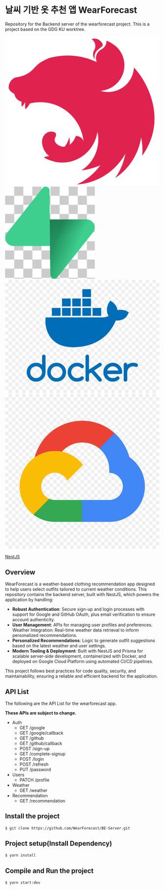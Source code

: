# 날씨 기반 옷 추천 앱 WearForecast
Repository for the Backend server of the wearforecast project.
This is a project based on the GDG KU worktree.

<!-- <p align="center">
  <a href="http://nestjs.com/" target="blank"><img src="https://nestjs.com/img/logo-small.svg" width="120" alt="Nest Logo" /></a>
</p> -->
![NestJS_Logo](./images/Nestjs_logo.svg)
![Supabase_Logo](./images/Supabase_logo.png)
![Docker_Logo](./images/Docker_logo.webp)
![GCP_Logo](./images/GCP_logo.webp)

<!-- [circleci-image]: https://img.shields.io/circleci/build/github/nestjs/nest/master?token=abc123def456
[circleci-url]: https://circleci.com/gh/nestjs/nest
<p align="center"><a href=https://github.com/nestjs/nest><strong>NestJS</a></p>
<p align="center">A progressive <a href="http://nodejs.org" target="_blank">Node.js</a> framework for building efficient and scalable server-side applications.</p> -->
[NestJS](https://github.com/nestjs/nest)

## Overview
WearForecast is a weather-based clothing recommendation app designed to help users select outfits tailored to current weather conditions. This repository contains the backend server, built with NestJS, which powers the application by handling:

- **Robust Authentication**: Secure sign-up and login processes with support for Google and GitHub OAuth, plus email verification to ensure account authenticity.
- **User Management**: APIs for managing user profiles and preferences.
Weather Integration: Real-time weather data retrieval to inform personalized recommendations.
- **Personalized Recommendations**: Logic to generate outfit suggestions based on the latest weather and user settings.
- **Modern Tooling & Deployment**: Built with NestJS and Prisma for scalable server-side development, containerized with Docker, and deployed on Google Cloud Platform using automated CI/CD pipelines.

This project follows best practices for code quality, security, and maintainability, ensuring a reliable and efficient backend for the application.

## API List
The following are the API List for the wearforecast app.

**These APIs are subject to change.**
- Auth 
    - GET /google
    - GET /google/callback
    - GET /github
    - GET /github/callback
    - POST /sign-up
    - GET /complete-signup
    - POST /login
    - POST /refresh
    - PUT /password
- Users
    - PATCH /profile
- Weather
    - GET /weather
- Recommendation
    - GET /recommendation

## Install the project

```bash
$ git clone https://github.com/WearForecast/BE-Server.git
```

## Project setup(Install Dependency)

```bash
$ yarn install
```

## Compile and Run the project

```bash
$ yarn start:dev
```

<!-- <p align="center">
<a href="https://www.npmjs.com/~nestjscore" target="_blank"><img src="https://img.shields.io/npm/v/@nestjs/core.svg" alt="NPM Version" /></a>
<a href="https://www.npmjs.com/~nestjscore" target="_blank"><img src="https://img.shields.io/npm/l/@nestjs/core.svg" alt="Package License" /></a>
<a href="https://www.npmjs.com/~nestjscore" target="_blank"><img src="https://img.shields.io/npm/dm/@nestjs/common.svg" alt="NPM Downloads" /></a>
<a href="https://circleci.com/gh/nestjs/nest" target="_blank"><img src="https://img.shields.io/circleci/build/github/nestjs/nest/master" alt="CircleCI" /></a>
<a href="https://coveralls.io/github/nestjs/nest?branch=master" target="_blank"><img src="https://coveralls.io/repos/github/nestjs/nest/badge.svg?branch=master#9" alt="Coverage" /></a>
<a href="https://discord.gg/G7Qnnhy" target="_blank"><img src="https://img.shields.io/badge/discord-online-brightgreen.svg" alt="Discord"/></a>
<a href="https://opencollective.com/nest#backer" target="_blank"><img src="https://opencollective.com/nest/backers/badge.svg" alt="Backers on Open Collective" /></a>
<a href="https://opencollective.com/nest#sponsor" target="_blank"><img src="https://opencollective.com/nest/sponsors/badge.svg" alt="Sponsors on Open Collective" /></a>
  <a href="https://paypal.me/kamilmysliwiec" target="_blank"><img src="https://img.shields.io/badge/Donate-PayPal-ff3f59.svg" alt="Donate us"/></a>
    <a href="https://opencollective.com/nest#sponsor"  target="_blank"><img src="https://img.shields.io/badge/Support%20us-Open%20Collective-41B883.svg" alt="Support us"></a>
  <a href="https://twitter.com/nestframework" target="_blank"><img src="https://img.shields.io/twitter/follow/nestframework.svg?style=social&label=Follow" alt="Follow us on Twitter"></a>
</p> -->
  <!--[![Backers on Open Collective](https://opencollective.com/nest/backers/badge.svg)](https://opencollective.com/nest#backer)
  [![Sponsors on Open Collective](https://opencollective.com/nest/sponsors/badge.svg)](https://opencollective.com/nest#sponsor)-->
